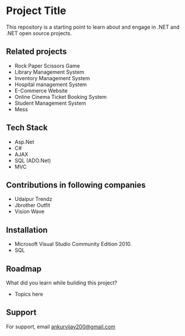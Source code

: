 
# Project Title

This repository is a starting point to learn about and engage in .NET and .NET open source projects.

## Related projects

- Rock Paper Scissors Game
- Library Management System
- Inventory Management System
- Hospital management System
- E-Commerce Website
- Online Cinema Ticket Booking System
- Student Management System
- Mess


## Tech Stack
- Asp.Net
- C#
- AJAX
- SQL (ADO.Net)
- MVC

## Contributions in following companies

- Udaipur Trendz
- Jbrother Outfit
- Vision Wave


## Installation

- Microsoft Visual Studio Community Edition 2010.
- SQL
    
## Roadmap
What did you learn while building this project?
- Topics here

## Support

For support, email ankurvijay200@gmail.com 

